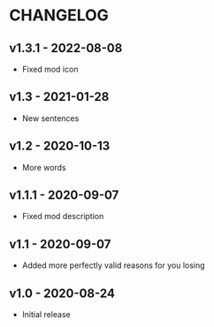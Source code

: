 # CHANGELOG

## v1.3.1 - 2022-08-08

- Fixed mod icon

## v1.3 - 2021-01-28

- New sentences

## v1.2 - 2020-10-13

- More words

## v1.1.1 - 2020-09-07

- Fixed mod description

## v1.1 - 2020-09-07

- Added more perfectly valid reasons for you losing

## v1.0 - 2020-08-24

- Initial release
